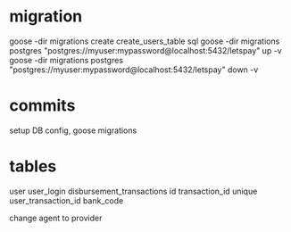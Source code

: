 # migration

goose -dir migrations create create_users_table sql
goose -dir migrations postgres "postgres://myuser:mypassword@localhost:5432/letspay" up -v
goose -dir migrations postgres "postgres://myuser:mypassword@localhost:5432/letspay" down -v

# commits

setup DB config, goose migrations

# tables

user
user_login
disbursement_transactions
    id
    transaction_id unique
    user_transaction_id
    bank_code

change agent to provider

